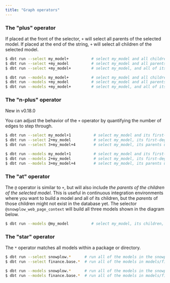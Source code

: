 ```yaml
---
title: "Graph operators"
---
```


### The "plus" operator
If placed at the front of the <Term id="model" /> selector, `+` will select all parents of the selected model. If placed at the end of the string, `+` will select all children of the selected model.

<VersionBlock firstVersion="0.21">

   ```bash
  $ dbt run --select my_model+          # select my_model and all children
  $ dbt run --select +my_model          # select my_model and all parents
  $ dbt run --select +my_model+         # select my_model, and all of its parents and children
  ```

</VersionBlock>
<VersionBlock lastVersion="0.20">

  ```bash
  $ dbt run --models my_model+          # select my_model and all children
  $ dbt run --models +my_model          # select my_model and all parents
  $ dbt run --models +my_model+         # select my_model, and all of its parents and children
  ```

</VersionBlock>

### The "n-plus" operator
<Changelog>New in v0.18.0</Changelog>

You can adjust the behavior of the `+` operator by quantifying the number of edges
to step through.

<VersionBlock firstVersion="0.21">

  ```bash
  $ dbt run --select my_model+1          # select my_model and its first-degree children
  $ dbt run --select 2+my_model          # select my_model, its first-degree parents, and its second-degree parents ("grandparents")
  $ dbt run --select 3+my_model+4        # select my_model, its parents up to the 3rd degree, and its children down to the 4th degree
  ```

</VersionBlock>
<VersionBlock lastVersion="0.20">

  ```bash
  $ dbt run --models my_model+1          # select my_model and its first-degree children
  $ dbt run --models 2+my_model          # select my_model, its first-degree parents, and its second-degree parents ("grandparents")
  $ dbt run --models 3+my_model+4        # select my_model, its parents up to the 3rd degree, and its children down to the 4th degree
  ```

</VersionBlock>

### The "at" operator
The `@` operator is similar to `+`, but will also include _the parents of the children of the selected model_. This is useful in continuous integration environments where you want to build a model and all of its children, but the _parents_ of those children might not exist in the database yet. The selector `@snowplow_web_page_context` will build all three models shown in the diagram below.

<Lightbox src="/img/docs/running-a-dbt-project/command-line-interface/1643e30-Screen_Shot_2019-03-11_at_7.18.20_PM.png" title="@snowplow_web_page_context will select all of the models shown here"/>

```bash
$ dbt run --models @my_model          # select my_model, its children, and the parents of its children
```

### The "star" operator
The `*` operator matches all models within a package or directory.

<VersionBlock firstVersion="0.21">

  ```bash
  $ dbt run --select snowplow.*      # run all of the models in the snowplow package
  $ dbt run --select finance.base.*  # run all of the models in models/finance/base
  ```

</VersionBlock>
<VersionBlock lastVersion="0.20">

  ```bash
  $ dbt run --models snowplow.*      # run all of the models in the snowplow package
  $ dbt run --models finance.base.*  # run all of the models in models/finance/base
  ```

</VersionBlock>
